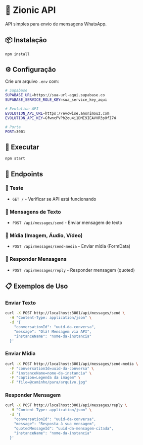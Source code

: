 # 🚀 Zionic API

API simples para envio de mensagens WhatsApp.

## 📦 Instalação

```bash
npm install
```

## ⚙️ Configuração

Crie um arquivo `.env` com:

```bash
# Supabase
SUPABASE_URL=https://sua-url-aqui.supabase.co
SUPABASE_SERVICE_ROLE_KEY=sua_service_key_aqui

# Evolution API
EVOLUTION_API_URL=https://evowise.anonimouz.com
EVOLUTION_API_KEY=GfwncPVPb2ou4i1DMI9IEAVVR3p0fI7W

# Porta
PORT=3001
```

## 🚀 Executar

```bash
npm start
```

## 📡 Endpoints

### 🧪 Teste
- `GET /` - Verificar se API está funcionando

### 💬 Mensagens de Texto
- `POST /api/messages/send` - Enviar mensagem de texto

### 📎 Mídia (Imagem, Áudio, Vídeo)
- `POST /api/messages/send-media` - Enviar mídia (FormData)

### 💬 Responder Mensagens  
- `POST /api/messages/reply` - Responder mensagem (quoted)

## 📋 Exemplos de Uso

### Enviar Texto
```bash
curl -X POST http://localhost:3001/api/messages/send \
  -H "Content-Type: application/json" \
  -d '{
    "conversationId": "uuid-da-conversa",
    "message": "Olá! Mensagem via API",
    "instanceName": "nome-da-instancia"
  }'
```

### Enviar Mídia
```bash
curl -X POST http://localhost:3001/api/messages/send-media \
  -F "conversationId=uuid-da-conversa" \
  -F "instanceName=nome-da-instancia" \
  -F "caption=Legenda da imagem" \
  -F "file=@caminho/para/arquivo.jpg"
```

### Responder Mensagem
```bash
curl -X POST http://localhost:3001/api/messages/reply \
  -H "Content-Type: application/json" \
  -d '{
    "conversationId": "uuid-da-conversa",
    "message": "Resposta à sua mensagem",
    "quotedMessageId": "uuid-da-mensagem-citada",
    "instanceName": "nome-da-instancia"
  }'
``` 
